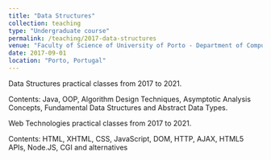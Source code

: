 ```yaml
---
title: "Data Structures"
collection: teaching
type: "Undergraduate course"
permalink: /teaching/2017-data-structures
venue: "Faculty of Science of University of Porto - Department of Computer Science"
date: 2017-09-01
location: "Porto, Portugal"
---
```


Data Structures practical classes from 2017 to 2021.

Contents: Java, OOP, Algorithm Design Techniques, Asymptotic Analysis Concepts, Fundamental Data Structures and Abstract Data Types.

Web Technologies practical classes from 2017 to 2021. 

Contents: HTML, XHTML, CSS, JavaScript, DOM, HTTP, AJAX, HTML5 APIs, Node.JS, CGI and alternatives
